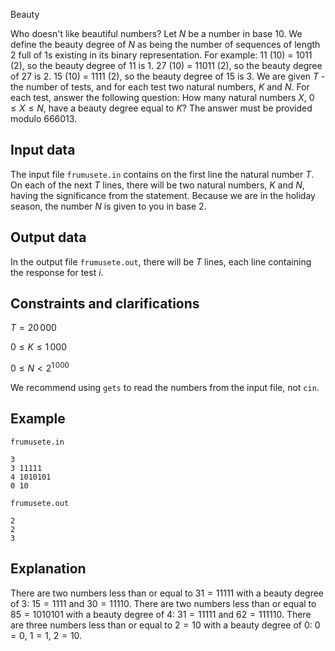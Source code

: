 Beauty

Who doesn't like beautiful numbers? Let $N$ be a number in base $10$. We define the beauty degree of $N$ as being the number of sequences of length $2$ full of $1$s existing in its binary representation. For example: $11$ $(10)$ = $1011$ $(2)$, so the beauty degree of $11$ is $1$. $27$ $(10)$ = $11011$ $(2)$, so the beauty degree of $27$ is $2$. $15$ $(10)$ = $1111$ $(2)$, so the beauty degree of $15$ is $3$. We are given $T$ - the number of tests, and for each test two natural numbers, $K$ and $N$. For each test, answer the following question: How many natural numbers $X$, $0 \leq X \leq N$, have a beauty degree equal to $K$? The answer must be provided modulo $666013$.

## Input data

The input file `frumusete.in` contains on the first line the natural number $T$. On each of the next $T$ lines, there will be two natural numbers, $K$ and $N$, having the significance from the statement. Because we are in the holiday season, the number $N$ is given to you in base $2$.

## Output data

In the output file `frumusete.out`, there will be $T$ lines, each line containing the response for test $i$.

## Constraints and clarifications

$T = 20\,000$

$0 \leq K \leq 1\,000$

$0 \leq N < 2^{1\,000}$

We recommend using `gets` to read the numbers from the input file, not `cin`.

## Example

`frumusete.in`

```
3
3 11111
4 1010101
0 10
```

`frumusete.out`

```
2
2
3
```

## Explanation

There are two numbers less than or equal to $31 = 11111$ with a beauty degree of $3$: $15 = 1111$ and $30 = 11110$. There are two numbers less than or equal to $85 = 1010101$ with a beauty degree of $4$: $31 = 11111$ and $62 = 111110$. There are three numbers less than or equal to $2 = 10$ with a beauty degree of $0$: $0 = 0$, $1 = 1$, $2 = 10$.